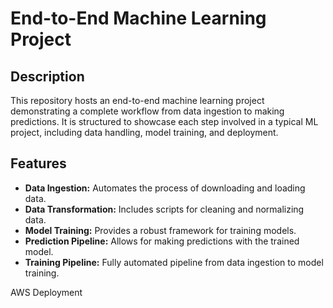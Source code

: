 # End-to-End Machine Learning Project

## Description
This repository hosts an end-to-end machine learning project demonstrating a complete workflow from data ingestion to making predictions. It is structured to showcase each step involved in a typical ML project, including data handling, model training, and deployment.

## Features
- **Data Ingestion:** Automates the process of downloading and loading data.
- **Data Transformation:** Includes scripts for cleaning and normalizing data.
- **Model Training:** Provides a robust framework for training models.
- **Prediction Pipeline:** Allows for making predictions with the trained model.
- **Training Pipeline:** Fully automated pipeline from data ingestion to model training.


AWS Deployment
